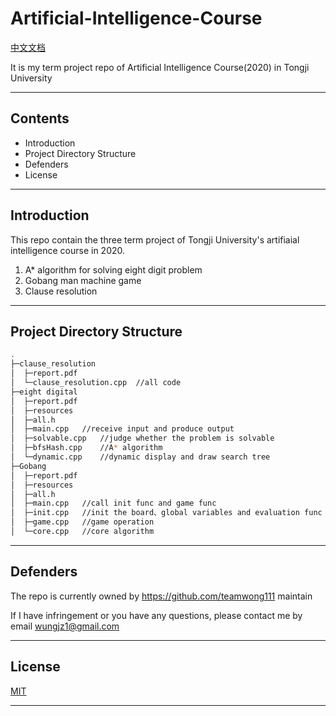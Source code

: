 # Artificial-Intelligence-Course
[中文文档](https://github.com/teamwong111/Artificial-Intelligence-Course/blob/main/README-cn.md)

It is my term project repo of Artificial Intelligence Course(2020) in Tongji University

---

## Contents
- Introduction
- Project Directory Structure
- Defenders
- License

---

## Introduction
This repo contain the three term project of Tongji University's artifiaial intelligence course in 2020.
1. A* algorithm for solving eight digit problem
2. Gobang man machine game
3. Clause resolution

---

## Project Directory Structure
```bash
.
├─clause_resolution
│  ├─report.pdf
│  └─clause_resolution.cpp  //all code
├─eight digital
│  ├─report.pdf
│  ├─resources
│  ├─all.h
│  ├─main.cpp   //receive input and produce output
│  ├─solvable.cpp   //judge whether the problem is solvable
│  ├─bfsHash.cpp    //A* algorithm
│  └─dynamic.cpp    //dynamic display and draw search tree
├─Gobang
│  ├─report.pdf
│  ├─resources  
│  ├─all.h
│  ├─main.cpp   //call init func and game func
│  ├─init.cpp   //init the board、global variables and evaluation func six tuples
│  ├─game.cpp   //game operation
│  └─core.cpp   //core algorithm
```
---

## Defenders
The repo is currently owned by https://github.com/teamwong111 maintain

If I have infringement or you have any questions, please contact me by email wungjz1@gmail.com

---

## License
[MIT](https://github.com/teamwong111/Artificial-Intelligence-Course/blob/main/LICENSE)

---